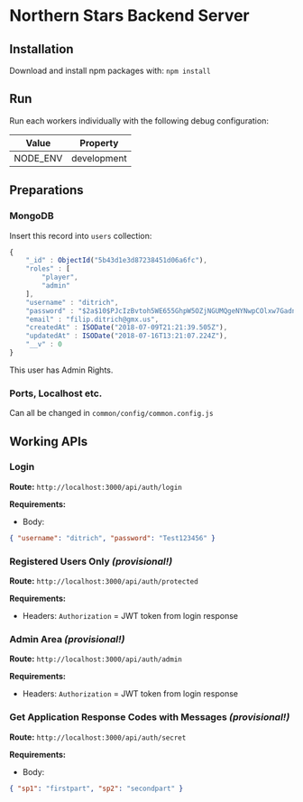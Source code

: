 # Northern Stars Backend Server

## Installation
Download and install npm packages with:
`npm install`

## Run
Run each workers individually with the following debug configuration:

Value | Property 
:---: | :---:
NODE_ENV | development

## Preparations

### MongoDB
Insert this record into `users` collection:
```javascript
{
    "_id" : ObjectId("5b43d1e3d87238451d06a6fc"),
    "roles" : [ 
        "player", 
        "admin"
    ],
    "username" : "ditrich",
    "password" : "$2a$10$PJcIzBvtoh5WE655GhpW5OZjNGUMQgeNYNwpCOlxw7Gadn.9fE5EW",
    "email" : "filip.ditrich@gmx.us",
    "createdAt" : ISODate("2018-07-09T21:21:39.505Z"),
    "updatedAt" : ISODate("2018-07-16T13:21:07.224Z"),
    "__v" : 0
}
```
This user has Admin Rights.

### Ports, Localhost etc.
Can all be changed in `common/config/common.config.js`
 
## Working APIs

### Login
**Route:**
`http://localhost:3000/api/auth/login`

**Requirements:**

+ Body:
```json
{ "username": "ditrich", "password": "Test123456" }
```

### Registered Users Only *(provisional!)*

**Route:**
`http://localhost:3000/api/auth/protected`

**Requirements:**
+ Headers: `Authorization` = JWT token from login response


### Admin Area *(provisional!)*
**Route:**
`http://localhost:3000/api/auth/admin`

**Requirements:**
+ Headers: `Authorization` = JWT token from login response

### Get Application Response Codes with Messages *(provisional!)*
**Route:**
`http://localhost:3000/api/auth/secret`

**Requirements:**
+ Body:
```json
{ "sp1": "firstpart", "sp2": "secondpart" }
```